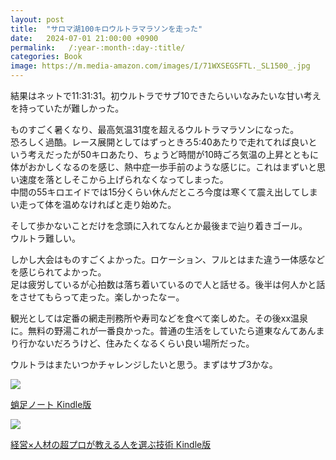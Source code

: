 ```yaml
---
layout: post
title:  "サロマ湖100キロウルトラマラソンを走った"
date:   2024-07-01 21:00:00 +0900
permalink:   /:year-:month-:day-:title/
categories: Book
image: https://m.media-amazon.com/images/I/71WXSEGSFTL._SL1500_.jpg
---
```

結果はネットで11:31:31。初ウルトラでサブ10できたらいいなみたいな甘い考えを持っていたが難しかった。

ものすごく暑くなり、最高気温31度を超えるウルトラマラソンになった。  
恐ろしく過酷。レース展開としてはずっときろ5:40あたりで走れてれば良いという考えだったが50キロあたり、ちょうど時間が10時ごろ気温の上昇とともに体がおかしくなるのを感じ、熱中症一歩手前のような感じに。これはまずいと思い速度を落としそこから上げられなくなってしまった。  
中間の55キロエイドでは15分くらい休んだところ今度は寒くて震え出してしまい走って体を温めなければと走り始めた。  

そして歩かないことだけを念頭に入れてなんとか最後まで辿り着きゴール。  
ウルトラ難しい。

しかし大会はものすごくよかった。ロケーション、フルとはまた違う一体感などを感じられてよかった。  
足は疲労しているが心拍数は落ち着いているので人と話せる。後半は何人かと話をさせてもらって走った。楽しかったなー。

観光としては定番の網走刑務所や寿司などを食べて楽しめた。その後xx温泉に。無料の野湯これが一番良かった。普通の生活をしていたら道東なんてあんまり行かないだろうけど、住みたくなるくらい良い場所だった。  

ウルトラはまたいつかチャレンジしたいと思う。まずはサブ3かな。
<p><a href="https://www.amazon.co.jp/dp/B0CNGS2ZL2?th=1&psc=1&linkCode=li2&tag=peipeipe-22&linkId=948e3c0d8a1f9a6bed24a843e4613a40&language=ja_JP&ref_=as_li_ss_il" target="_blank" rel="nofollow"><img border="0" src="https://m.media-amazon.com/images/I/41SU+O8-kbL._SL300_.jpg" ></a><img src="https://ir-jp.amazon-adsystem.com/e/ir?t=peipeipe-22&language=ja_JP&l=li2&o=9&a=B0CNGS2ZL2" width="1" height="1" border="0" alt="" style="border:none !important; margin:0px !important;" /></p> <p><a href="https://www.amazon.co.jp/dp/B0CNGS2ZL2?th=1&psc=1&linkCode=li2&tag=peipeipe-22&linkId=948e3c0d8a1f9a6bed24a843e4613a40&language=ja_JP&ref_=as_li_ss_il" target="_blank" rel="nofollow">蛸足ノート Kindle版</a></p>




<p><a href="https://www.amazon.co.jp/dp/B0BMK7JRR9?th=1&psc=1&linkCode=li2&tag=peipeipe-22&linkId=948e3c0d8a1f9a6bed24a843e4613a40&language=ja_JP&ref_=as_li_ss_il" target="_blank" rel="nofollow"><img border="0" src="https://m.media-amazon.com/images/I/51eiv4tvfNL._SL300_.jpg" ></a><img src="https://ir-jp.amazon-adsystem.com/e/ir?t=peipeipe-22&language=ja_JP&l=li2&o=9&a=B0BMK7JRR9" width="1" height="1" border="0" alt="" style="border:none !important; margin:0px !important;" /></p> <p><a href="https://www.amazon.co.jp/dp/B0BMK7JRR9?th=1&psc=1&linkCode=li2&tag=peipeipe-22&linkId=948e3c0d8a1f9a6bed24a843e4613a40&language=ja_JP&ref_=as_li_ss_il" target="_blank" rel="nofollow">経営×人材の超プロが教える人を選ぶ技術 Kindle版</a></p>


